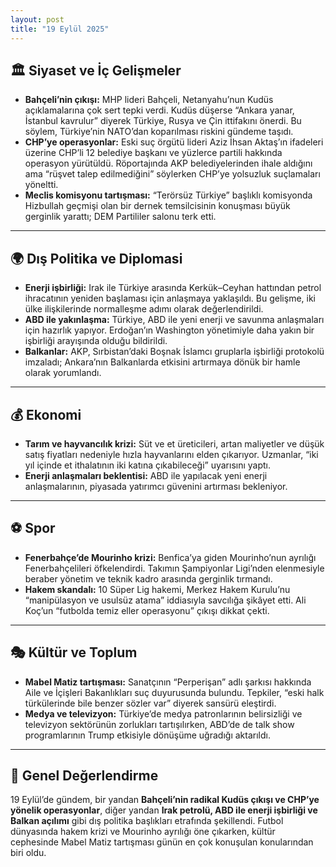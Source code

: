 ```yaml
---
layout: post
title: "19 Eylül 2025"
---
```


## 🏛️ Siyaset ve İç Gelişmeler

* **Bahçeli’nin çıkışı:** MHP lideri Bahçeli, Netanyahu’nun Kudüs açıklamalarına çok sert tepki verdi. Kudüs düşerse “Ankara yanar, İstanbul kavrulur” diyerek Türkiye, Rusya ve Çin ittifakını önerdi. Bu söylem, Türkiye’nin NATO’dan koparılması riskini gündeme taşıdı.
* **CHP’ye operasyonlar:** Eski suç örgütü lideri Aziz İhsan Aktaş’ın ifadeleri üzerine CHP’li 12 belediye başkanı ve yüzlerce partili hakkında operasyon yürütüldü. Röportajında AKP belediyelerinden ihale aldığını ama “rüşvet talep edilmediğini” söylerken CHP’ye yolsuzluk suçlamaları yöneltti.
* **Meclis komisyonu tartışması:** “Terörsüz Türkiye” başlıklı komisyonda Hizbullah geçmişi olan bir dernek temsilcisinin konuşması büyük gerginlik yarattı; DEM Partililer salonu terk etti.

---

## 🌍 Dış Politika ve Diplomasi

* **Enerji işbirliği:** Irak ile Türkiye arasında Kerkük–Ceyhan hattından petrol ihracatının yeniden başlaması için anlaşmaya yaklaşıldı. Bu gelişme, iki ülke ilişkilerinde normalleşme adımı olarak değerlendirildi.
* **ABD ile yakınlaşma:** Türkiye, ABD ile yeni enerji ve savunma anlaşmaları için hazırlık yapıyor. Erdoğan’ın Washington yönetimiyle daha yakın bir işbirliği arayışında olduğu bildirildi.
* **Balkanlar:** AKP, Sırbistan’daki Boşnak İslamcı gruplarla işbirliği protokolü imzaladı; Ankara’nın Balkanlarda etkisini artırmaya dönük bir hamle olarak yorumlandı.

---

## 💰 Ekonomi

* **Tarım ve hayvancılık krizi:** Süt ve et üreticileri, artan maliyetler ve düşük satış fiyatları nedeniyle hızla hayvanlarını elden çıkarıyor. Uzmanlar, “iki yıl içinde et ithalatının iki katına çıkabileceği” uyarısını yaptı.
* **Enerji anlaşmaları beklentisi:** ABD ile yapılacak yeni enerji anlaşmalarının, piyasada yatırımcı güvenini artırması bekleniyor.

---

## ⚽ Spor

* **Fenerbahçe’de Mourinho krizi:** Benfica’ya giden Mourinho’nun ayrılığı Fenerbahçelileri öfkelendirdi. Takımın Şampiyonlar Ligi’nden elenmesiyle beraber yönetim ve teknik kadro arasında gerginlik tırmandı.
* **Hakem skandalı:** 10 Süper Lig hakemi, Merkez Hakem Kurulu’nu “manipülasyon ve usulsüz atama” iddiasıyla savcılığa şikâyet etti. Ali Koç’un “futbolda temiz eller operasyonu” çıkışı dikkat çekti.

---

## 🎭 Kültür ve Toplum

* **Mabel Matiz tartışması:** Sanatçının “Perperişan” adlı şarkısı hakkında Aile ve İçişleri Bakanlıkları suç duyurusunda bulundu. Tepkiler, “eski halk türkülerinde bile benzer sözler var” diyerek sansürü eleştirdi.
* **Medya ve televizyon:** Türkiye’de medya patronlarının belirsizliği ve televizyon sektörünün zorlukları tartışılırken, ABD’de de talk show programlarının Trump etkisiyle dönüşüme uğradığı aktarıldı.

---

## 📌 Genel Değerlendirme

19 Eylül’de gündem, bir yandan **Bahçeli’nin radikal Kudüs çıkışı ve CHP’ye yönelik operasyonlar**, diğer yandan **Irak petrolü, ABD ile enerji işbirliği ve Balkan açılımı** gibi dış politika başlıkları etrafında şekillendi. Futbol dünyasında hakem krizi ve Mourinho ayrılığı öne çıkarken, kültür cephesinde Mabel Matiz tartışması günün en çok konuşulan konularından biri oldu.
